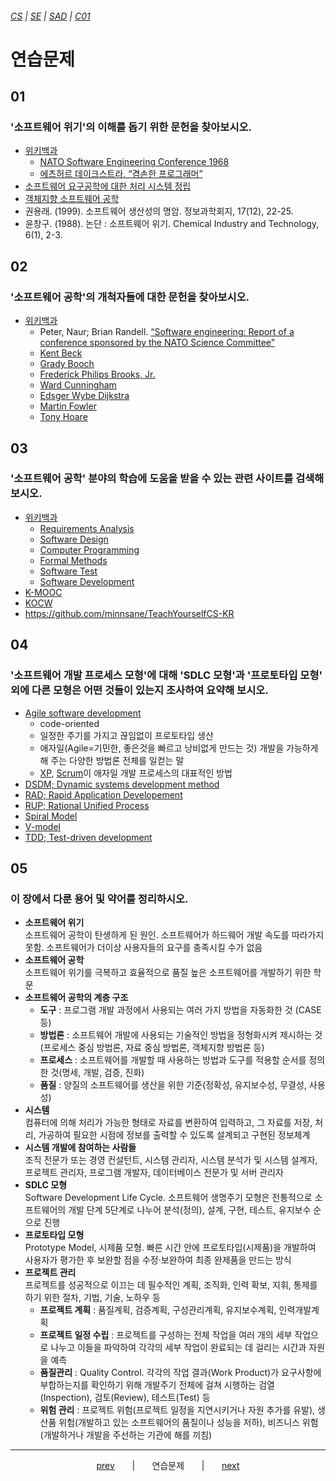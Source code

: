 ###### [*CS*](../../README.md) | [*SE*](../README.md) | [*SAD*](README.md) | [*C01*](C01-00.md)

# 연습문제

## 01

### '소프트웨어 위기'의 이해를 돕기 위한 문헌을 찾아보시오.

* [위키백과](https://ko.wikipedia.org/wiki/%EC%86%8C%ED%94%84%ED%8A%B8%EC%9B%A8%EC%96%B4_%EC%9C%84%EA%B8%B0)
    * [NATO Software Engineering Conference 1968](http://homepages.cs.ncl.ac.uk/brian.randell/NATO/NATOReports/index.html)
    * [에츠허르 데이크스트라. “겸손한 프로그래머”](https://www.cs.utexas.edu/users/EWD/ewd03xx/EWD340.PDF)
* [소프트웨어 요구공학에 대한 처리 시스템 정립](https://www.koreascience.or.kr/article/JAKO201409739050637.pdf)
* [객체지향 소프트웨어 공학](https://books.google.co.kr/books?id=0KDzDwAAQBAJ&printsec=frontcover&hl=ko#v=onepage&q&f=false)
* 권용래. (1999). 소프트웨어 생산성의 명암. 정보과학회지, 17(12), 22-25.
* 윤창구. (1988). 논단 : 소프트웨어 위기. Chemical Industry and Technology, 6(1), 2-3.

## 02

### '소프트웨어 공학'의 개척자들에 대한 문헌을 찾아보시오.

* [위키백과](https://ko.wikipedia.org/wiki/%EC%86%8C%ED%94%84%ED%8A%B8%EC%9B%A8%EC%96%B4_%EA%B3%B5%ED%95%99)
    * Peter, Naur; Brian Randell. [“Software engineering: Report of a conference sponsored by the NATO Science Committee”](http://homepages.cs.ncl.ac.uk/brian.randell/NATO/nato1968.PDF)
    * [Kent Beck](https://ko.wikipedia.org/wiki/%EC%BC%84%ED%8A%B8_%EB%B2%A1)
    * [Grady Booch](https://ko.wikipedia.org/wiki/%EA%B7%B8%EB%9E%98%EB%94%94_%EB%B6%80%EC%B9%98)
    * [Frederick Philips Brooks, Jr.](https://ko.wikipedia.org/wiki/%ED%94%84%EB%A0%88%EB%8D%94%EB%A6%AD_%EB%B8%8C%EB%A3%A9%EC%8A%A4)
    * [Ward Cunningham](https://ko.wikipedia.org/wiki/%EC%9B%8C%EB%93%9C_%EC%BB%A4%EB%8B%9D%ED%96%84)
    * [Edsger Wybe Dijkstra](https://ko.wikipedia.org/wiki/%EC%97%90%EC%B8%A0%ED%97%88%EB%A5%B4_%EB%8D%B0%EC%9D%B4%ED%81%AC%EC%8A%A4%ED%8A%B8%EB%9D%BC)
    * [Martin Fowler](https://ko.wikipedia.org/wiki/%EB%A7%88%ED%8B%B4_%ED%8C%8C%EC%9A%B8%EB%9F%AC)
    * [Tony Hoare](https://ko.wikipedia.org/wiki/%ED%86%A0%EB%8B%88_%ED%98%B8%EC%96%B4)

## 03

### '소프트웨어 공학' 분야의 학습에 도움을 받을 수 있는 관련 사이트를 검색해 보시오.

* [위키백과](https://ko.wikipedia.org/wiki/%EC%86%8C%ED%94%84%ED%8A%B8%EC%9B%A8%EC%96%B4_%EA%B3%B5%ED%95%99)
    * [Requirements Analysis](https://ko.wikipedia.org/wiki/%EC%9A%94%EA%B5%AC%EC%82%AC%ED%95%AD_%EB%B6%84%EC%84%9D)
    * [Software Design](https://ko.wikipedia.org/wiki/%EC%86%8C%ED%94%84%ED%8A%B8%EC%9B%A8%EC%96%B4_%EC%84%A4%EA%B3%84)
    * [Computer Programming](https://ko.wikipedia.org/wiki/%EC%BB%B4%ED%93%A8%ED%84%B0_%ED%94%84%EB%A1%9C%EA%B7%B8%EB%9E%98%EB%B0%8D)
    * [Formal Methods](https://ko.wikipedia.org/wiki/%EC%A0%95%ED%98%95_%EA%B8%B0%EB%B2%95)
    * [Software Test](https://ko.wikipedia.org/wiki/%EC%86%8C%ED%94%84%ED%8A%B8%EC%9B%A8%EC%96%B4_%ED%85%8C%EC%8A%A4%ED%8A%B8)
    * [Software Development](https://ko.wikipedia.org/wiki/%EC%86%8C%ED%94%84%ED%8A%B8%EC%9B%A8%EC%96%B4_%EA%B0%9C%EB%B0%9C)
* [K-MOOC](http://www.kmooc.kr/courses?search_query=%EC%86%8C%ED%94%84%ED%8A%B8%EC%9B%A8%EC%96%B4%20%EA%B3%B5%ED%95%99)
* [KOCW](http://www.kocw.net/home/search/majorCourses.do#subject/030603)
* https://github.com/minnsane/TeachYourselfCS-KR

## 04

### '소프트웨어 개발 프로세스 모형'에 대해 'SDLC 모형'과 '프로토타입 모형' 외에 다른 모형은 어떤 것들이 있는지 조사하여 요약해 보시오.

* [Agile software development](https://ko.wikipedia.org/wiki/%EC%95%A0%EC%9E%90%EC%9D%BC_%EC%86%8C%ED%94%84%ED%8A%B8%EC%9B%A8%EC%96%B4_%EA%B0%9C%EB%B0%9C)
    * code-oriented
    * 일정한 주기를 가지고 끊임없이 프로토타입 생산
    * 애자일(Agile=기민한, 좋은것을 빠르고 낭비없게 만드는 것) 개발을 가능하게 해 주는 다양한 방법론 전체를 일컫는 말
    * [XP](https://ko.wikipedia.org/wiki/%EC%9D%B5%EC%8A%A4%ED%8A%B8%EB%A6%BC_%ED%94%84%EB%A1%9C%EA%B7%B8%EB%9E%98%EB%B0%8D), [Scrum](https://ko.wikipedia.org/wiki/%EC%8A%A4%ED%81%AC%EB%9F%BC_(%EC%95%A0%EC%9E%90%EC%9D%BC_%EA%B0%9C%EB%B0%9C_%ED%94%84%EB%A1%9C%EC%84%B8%EC%8A%A4))이 애자일 개발 프로세스의 대표적인 방법
* [DSDM; Dynamic systems development method](https://ko.wikipedia.org/wiki/%EB%8F%99%EC%A0%81_%EC%8B%9C%EC%8A%A4%ED%85%9C_%EA%B0%9C%EB%B0%9C_%EB%B0%A9%EB%B2%95)
* [RAD; Rapid Application Developement](https://ko.wikipedia.org/wiki/%EA%B3%A0%EC%86%8D_%EC%9D%91%EC%9A%A9_%ED%94%84%EB%A1%9C%EA%B7%B8%EB%9E%A8_%EA%B0%9C%EB%B0%9C)
* [RUP; Rational Unified Process](https://ko.wikipedia.org/wiki/%EB%9E%98%EC%85%94%EB%84%90_%ED%86%B5%ED%95%A9_%ED%94%84%EB%A1%9C%EC%84%B8%EC%8A%A4)
* [Spiral Model](https://ko.wikipedia.org/wiki/%EB%82%98%EC%84%A0_%EB%AA%A8%ED%98%95)
* [V-model](https://ko.wikipedia.org/wiki/V_%EB%AA%A8%EB%8D%B8)
* [TDD; Test-driven development](https://ko.wikipedia.org/wiki/%ED%85%8C%EC%8A%A4%ED%8A%B8_%EC%A3%BC%EB%8F%84_%EA%B0%9C%EB%B0%9C)


## 05

### 이 장에서 다룬 용어 및 약어를 정리하시오.

* **소프트웨어 위기**  
    소프트웨어 공학이 탄생하게 된 원인. 소프트웨어가 하드웨어 개발 속도를 따라가지 못함. 소프트웨어가 더이상 사용자들의 요구를 충족시킬 수가 없음
* **소프트웨어 공학**  
    소프트웨어 위기를 극복하고 효율적으로 품질 높은 소프트웨어를 개발하기 위한 학문
* **소프트웨어 공학의 계층 구조**
    * **도구** : 프로그램 개발 과정에서 사용되는 여러 가지 방법을 자동화한 것 (CASE 등)
    * **방법론** : 소프트웨어 개발에 사용되는 기술적인 방법을 정형화시켜 제시하는 것(프로세스 중심 방법론, 자료 중심 방법론, 객체지향 방법론 등)
    * **프로세스** : 소프트웨어를 개발할 때 사용하는 방법과 도구를 적용할 순서를 정의한 것(명세, 개발, 검증, 진화)
    * **품질** : 양질의 소프트웨어를 생산을 위한 기준(정확성, 유지보수성, 무결성, 사용성)
* **시스템**  
    컴퓨터에 의해 처리가 가능한 형태로 자료를 변환하여 입력하고, 그 자료를 저장, 처리, 가공하여 필요한 시점에 정보를 출력할 수 있도록 설계되고 구현된 정보체계
* **시스템 개발에 참여하는 사람들**  
    조직 전문가 또는 경영 컨설턴트, 시스템 관리자, 시스템 분석가 및 시스템 설계자, 프로젝트 관리자, 프로그램 개발자, 데이터베이스 전문가 및 서버 관리자
* **SDLC 모형**  
    Software Development Life Cycle. 소프트웨어 생명주기 모형은 전통적으로 소프트웨어의 개발 단계 5단계로 나누어 분석(정의), 설계, 구현, 테스트, 유지보수 순으로 진행
* **프로토타입 모형**  
    Prototype Model, 시제품 모형. 빠른 시간 안에 프로토타입(시제품)을 개발하여 사용자가 평가한 후 보완할 점을 수정·보완하여 최종 완제품을 만드는 방식
* **프로젝트 관리**  
    프로젝트를 성공적으로 이끄는 데 필수적인 계획, 조직화, 인력 확보, 지휘, 통제를 하기 위한 절차, 기법, 기술, 노하우 등
    * **프로젝트 계획** : 품질계획, 검증계획, 구성관리계획, 유지보수계획, 인력개발계획
    * **프로젝트 일정 수립** : 프로젝트를 구성하는 전체 작업을 여러 개의 세부 작업으로 나누고 이들을 파악하여 각각의 세부 작업이 완료되는 데 걸리는 시간과 자원을 예측
    * **품질관리** : Quality Control. 각각의 작업 결과(Work Product)가 요구사항에 부합하는지를 확인하기 위해 개발주기 전체에 걸쳐 시행하는 검열(Inspection), 검토(Review), 테스트(Test) 등
    * **위험 관리** : 프로젝트 위험(프로젝트 일정을 지연시키거나 자원 추가를 유발), 생산품 위험(개발하고 있는 소프트웨어의 품질이나 성능을 저하), 비즈니스 위험(개발하거나 개발을 주선하는 기관에 해를 끼침)

---

<p align="center">
    <a href="C01-05.md">prev</a>
    &nbsp; &nbsp; &nbsp; | &nbsp; &nbsp; &nbsp;
    연습문제
    &nbsp; &nbsp; &nbsp; | &nbsp; &nbsp; &nbsp;
    <a href="C02-00.md">next</a>
</p>
